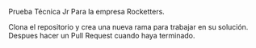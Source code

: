 Prueba Técnica Jr Para la empresa Rocketters.

Clona el repositorio y crea una nueva rama para trabajar en su solución. 
Despues hacer un Pull Request cuando haya terminado.
